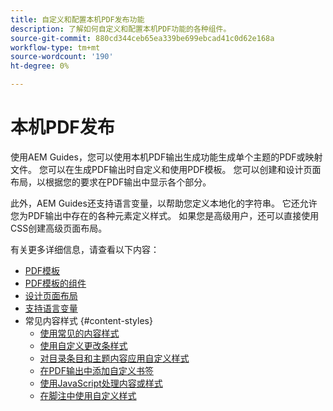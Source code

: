```yaml
---
title: 自定义和配置本机PDF发布功能
description: 了解如何自定义和配置本机PDF功能的各种组件。
source-git-commit: 880cd344ceb65ea339be699ebcad41c0d62e168a
workflow-type: tm+mt
source-wordcount: '190'
ht-degree: 0%

---
```


# 本机PDF发布

使用AEM Guides，您可以使用本机PDF输出生成功能生成单个主题的PDF或映射文件。 您可以在生成PDF输出时自定义和使用PDF模板。 您可以创建和设计页面布局，以根据您的要求在PDF输出中显示各个部分。

此外，AEM Guides还支持语言变量，以帮助您定义本地化的字符串。 它还允许您为PDF输出中存在的各种元素定义样式。 如果您是高级用户，还可以直接使用CSS创建高级页面布局。


有关更多详细信息，请查看以下内容：
* [PDF模板](../native-pdf/pdf-template.md)
* [PDF模板的组件](../native-pdf/components-pdf-template.md)
* [设计页面布局](../native-pdf/design-page-layout.md)
* [支持语言变量](../native-pdf/native-pdf-language-variables.md)
* 常见内容样式 {#content-styles}
   * [使用常见的内容样式](../native-pdf/stylesheet.md)
   * [使用自定义更改条样式](../native-pdf/change-bar-style.md)
   * [对目录条目和主题内容应用自定义样式](../native-pdf/custom-style-toc.md)
   * [在PDF输出中添加自定义书签](../native-pdf/add-custom-bookmark.md)
   * [使用JavaScript处理内容或样式](../native-pdf/use-javascript-content-style.md)
   * [在脚注中使用自定义样式](../native-pdf/footnote-number-style.md)
